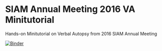 # SIAM Annual Meeting 2016 VA Minitutorial
Hands-on Minitutorial on Verbal Autopsy from 2016 SIAM Annual Meeting

[![Binder](http://mybinder.org/badge.svg)](http://mybinder.org/repo/aflaxman/siaman16-va-minitutorial)
